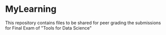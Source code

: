 # MyLearning
This repository contains files to be shared for peer grading the submissions for Final Exam of "Tools for Data Science"
